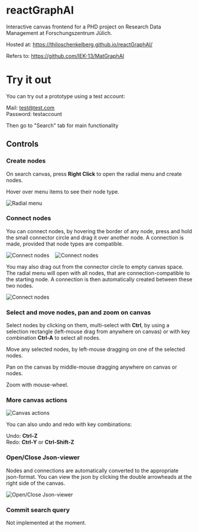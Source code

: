 # reactGraphAI

Interactive canvas frontend for a PHD project on Research Data Management at Forschungszentrum Jülich.

Hosted at: https://thiloschenkelberg.github.io/reactGraphAI/

Refers to: https://github.com/IEK-13/MatGraphAI

# Try it out

You can try out a prototype using a test account:

Mail: test@test.com <br>
Password: testaccount

Then go to "Search" tab for main functionality

## Controls

### Create nodes

On search canvas, press <b>Right Click</b> to open the radial menu and create nodes.

Hover over menu items to see their node type.

![Radial menu](https://res.cloudinary.com/dseyvzrwt/image/upload/v1703003089/wheel-3_v9suti.png)

### Connect nodes

You can connect nodes, by hovering the border of any node, press and hold the small connector circle and drag it over another node. A connection is made, provided that node types are compatible.

![Connect nodes](https://res.cloudinary.com/dseyvzrwt/image/upload/v1703001995/connector-1_p18xvk.png) &nbsp;&nbsp; ![Connect nodes](https://res.cloudinary.com/dseyvzrwt/image/upload/v1703001995/connector-2_lxh7fx.png)

You may also drag out from the connector circle to empty canvas space. The radial menu will open with all nodes, that are connection-compatible to the starting node. A connection is then automatically created between these two nodes.

![Connect nodes](https://res.cloudinary.com/dseyvzrwt/image/upload/v1703001996/connector-3_hdpygq.png)

### Select and move nodes, pan and zoom on canvas

Select nodes by clicking on them, multi-select with <b>Ctrl</b>, by using a selection rectangle (left-mouse drag from anywhere on canvas) or with key combination <b>Ctrl-A</b> to select all nodes.

Move any selected nodes, by left-mouse dragging on one of the selected nodes.

Pan on the canvas by middle-mouse dragging anywhere on canvas or nodes.

Zoom with mouse-wheel.

### More canvas actions

![Canvas actions](https://res.cloudinary.com/dseyvzrwt/image/upload/v1703001995/tools-1_jm55mc.png)

You can also undo and redo with key combinations:

Undo: <b>Ctrl-Z</b> <br>
Redo: <b>Ctrl-Y</b> or <b>Ctrl-Shift-Z</b>

### Open/Close Json-viewer

Nodes and connections are automatically converted to the appropriate json-format. You can view the json by clicking the double arrowheads at the right side of the canvas.

![Open/Close Json-viewer](https://res.cloudinary.com/dseyvzrwt/image/upload/v1703001995/extended-window-1_h70q8n.png)

### Commit search query

Not implemented at the moment.
